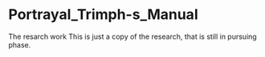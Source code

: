 # Portrayal_Trimph-s_Manual
The resarch work
This is just a copy of the research, that is still in pursuing phase.
